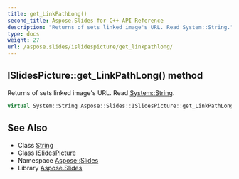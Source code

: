 ```yaml
---
title: get_LinkPathLong()
second_title: Aspose.Slides for C++ API Reference
description: "Returns of sets linked image's URL. Read System::String."
type: docs
weight: 27
url: /aspose.slides/islidespicture/get_linkpathlong/
---
```

## ISlidesPicture::get_LinkPathLong() method


Returns of sets linked image's URL. Read [System::String](../../../system/string/).

```cpp
virtual System::String Aspose::Slides::ISlidesPicture::get_LinkPathLong()=0
```

## See Also

* Class [String](../../../system/string/)
* Class [ISlidesPicture](../)
* Namespace [Aspose::Slides](../../)
* Library [Aspose.Slides](../../../)